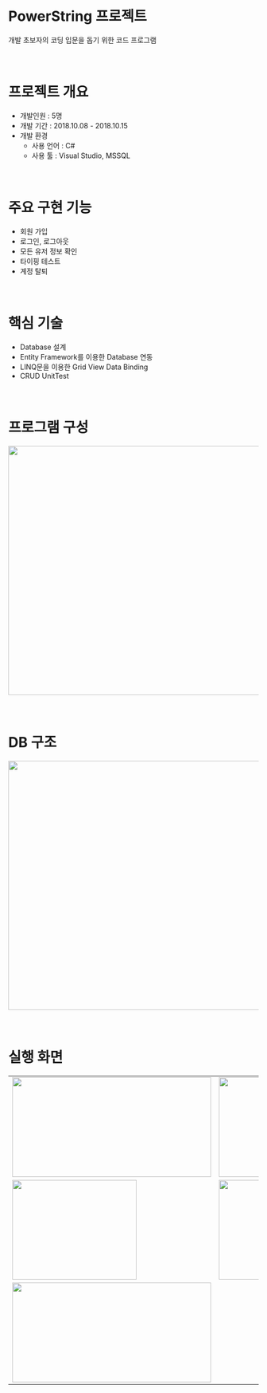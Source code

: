# PowerString 프로젝트
개발 초보자의 코딩 입문을 돕기 위한 코드  프로그램
<br/><br/><br/> 

# 프로젝트 개요
- 개발인원 : 5명
- 개발 기간 : 2018.10.08 - 2018.10.15
- 개발 환경<br/>
  - 사용 언어 : C# 
  - 사용 툴 : Visual Studio, MSSQL
<br/><br/><br/>

# 주요 구현 기능
- 회원 가입
- 로그인, 로그아웃
- 모든 유저 정보 확인
- 타이핑 테스트
- 계정 탈퇴
<br/><br/><br/>

# 핵심 기술
- Database 설계
- Entity Framework를 이용한 Database 연동
- LINQ문을 이용한 Grid View Data Binding
- CRUD UnitTest
<br/><br/><br/>

# 프로그램 구성
<img src="https://user-images.githubusercontent.com/25303946/47774343-1b3dbe00-dd30-11e8-945b-66f0d3a7fea1.png" width="800" height="500"/>
<br/><br/><br/>

# DB 구조
<img src="https://user-images.githubusercontent.com/25303946/47707710-d8b4ac80-dc6f-11e8-8e76-4b17ef798998.png" width="800" height="500"/>
<br/><br/><br/>

# 실행 화면
<table>
  <tr>
<td><img src="https://user-images.githubusercontent.com/41276552/47709087-df90ee80-dc72-11e8-9e1f-3e3cdfd9907e.png" width="400" height="200"/></td>
<td><img src="https://user-images.githubusercontent.com/41276552/47709088-df90ee80-dc72-11e8-9eae-eb9c80cd0030.png" width="400" height="200"/></td>
<td><img src="https://user-images.githubusercontent.com/41276552/47709089-df90ee80-dc72-11e8-8ac7-2c0678a71dbf.png" width="400" height="200"/></td>
  </tr>
  <tr>
<td><img src="https://user-images.githubusercontent.com/41276552/47709090-e0298500-dc72-11e8-9dd1-6f6547706f22.png" width="250" height="200"/></td>
<td><img src="https://user-images.githubusercontent.com/41276552/47709091-e0298500-dc72-11e8-9347-2179eaca61b0.png" width="250" height="200"/></td>
<td><img src="https://user-images.githubusercontent.com/41276552/47709093-e0298500-dc72-11e8-953d-fe6bd5a6e53e.png" width="250" height="200"/></td>
  </tr>
  <tr>
<td><img src="https://user-images.githubusercontent.com/41276552/47709085-def85800-dc72-11e8-8b66-fc4ee6a7b34c.png" width="400" height="200"/></td>
  </tr>
  </table>
